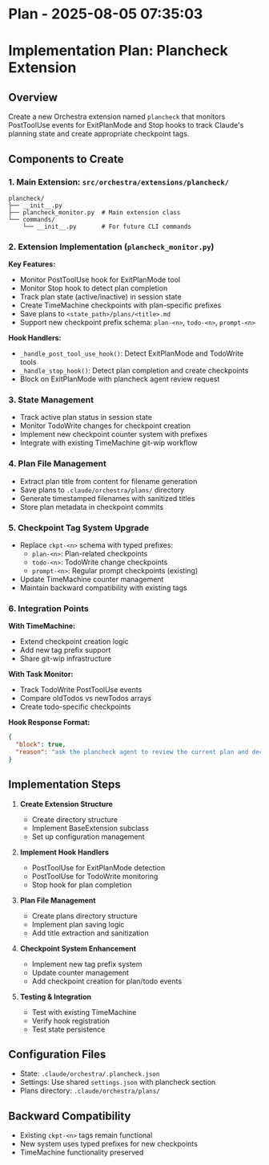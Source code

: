 # Plan - 2025-08-05 07:35:03

# Implementation Plan: Plancheck Extension

## Overview
Create a new Orchestra extension named `plancheck` that monitors PostToolUse events for ExitPlanMode and Stop hooks to track Claude's planning state and create appropriate checkpoint tags.

## Components to Create

### 1. Main Extension: `src/orchestra/extensions/plancheck/`
```
plancheck/
├── __init__.py
├── plancheck_monitor.py  # Main extension class
└── commands/
    └── __init__.py       # For future CLI commands
```

### 2. Extension Implementation (`plancheck_monitor.py`)

**Key Features:**
- Monitor PostToolUse hook for ExitPlanMode tool
- Monitor Stop hook to detect plan completion
- Track plan state (active/inactive) in session state
- Create TimeMachine checkpoints with plan-specific prefixes
- Save plans to `<state_path>/plans/<title>.md`
- Support new checkpoint prefix schema: `plan-<n>`, `todo-<n>`, `prompt-<n>`

**Hook Handlers:**
- `_handle_post_tool_use_hook()`: Detect ExitPlanMode and TodoWrite tools
- `_handle_stop_hook()`: Detect plan completion and create checkpoints
- Block on ExitPlanMode with plancheck agent review request

### 3. State Management
- Track active plan status in session state
- Monitor TodoWrite changes for checkpoint creation
- Implement new checkpoint counter system with prefixes
- Integrate with existing TimeMachine git-wip workflow

### 4. Plan File Management
- Extract plan title from content for filename generation
- Save plans to `.claude/orchestra/plans/` directory
- Generate timestamped filenames with sanitized titles
- Store plan metadata in checkpoint commits

### 5. Checkpoint Tag System Upgrade
- Replace `ckpt-<n>` schema with typed prefixes:
  - `plan-<n>`: Plan-related checkpoints
  - `todo-<n>`: TodoWrite change checkpoints  
  - `prompt-<n>`: Regular prompt checkpoints (existing)
- Update TimeMachine counter management
- Maintain backward compatibility with existing tags

### 6. Integration Points

**With TimeMachine:**
- Extend checkpoint creation logic
- Add new tag prefix support
- Share git-wip infrastructure

**With Task Monitor:**
- Track TodoWrite PostToolUse events
- Compare oldTodos vs newTodos arrays
- Create todo-specific checkpoints

**Hook Response Format:**
```json
{
  "block": true,
  "reason": "ask the plancheck agent to review the current plan and decide if it needs more work"
}
```

## Implementation Steps

1. **Create Extension Structure**
   - Create directory structure
   - Implement BaseExtension subclass
   - Set up configuration management

2. **Implement Hook Handlers**
   - PostToolUse for ExitPlanMode detection
   - PostToolUse for TodoWrite monitoring
   - Stop hook for plan completion

3. **Plan File Management**
   - Create plans directory structure
   - Implement plan saving logic
   - Add title extraction and sanitization

4. **Checkpoint System Enhancement**
   - Implement new tag prefix system
   - Update counter management
   - Add checkpoint creation for plan/todo events

5. **Testing & Integration**
   - Test with existing TimeMachine
   - Verify hook registration
   - Test state persistence

## Configuration Files
- State: `.claude/orchestra/.plancheck.json`
- Settings: Use shared `settings.json` with plancheck section
- Plans directory: `.claude/orchestra/plans/`

## Backward Compatibility
- Existing `ckpt-<n>` tags remain functional
- New system uses typed prefixes for new checkpoints
- TimeMachine functionality preserved
